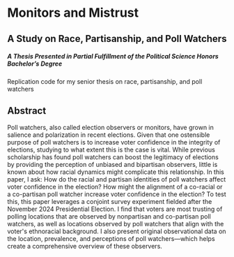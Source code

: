 # Monitors and Mistrust
## A Study on Race, Partisanship, and Poll Watchers
##### A Thesis Presented in Partial Fulfillment of the Political Science Honors Bachelor’s Degree

Replication code for my senior thesis on race, partisanship, and poll watchers

## Abstract
Poll watchers, also called election observers or monitors, have grown in salience and polarization in recent elections. Given that one ostensible purpose of poll watchers is to increase voter confidence in the integrity of elections, studying to what extent this is the case is vital. While previous scholarship has found poll watchers can boost the legitimacy of elections by providing the perception of unbiased and bipartisan observers, little is known about how racial dynamics might complicate this relationship. In this paper, I ask: How do the racial and partisan identities of poll watchers affect voter confidence in the election? How might the alignment of a co-racial or a co-partisan poll watcher increase voter confidence in the election? To test this, this paper leverages a conjoint survey experiment fielded after the November 2024 Presidential Election. I find that voters are most trusting of polling locations that are observed by nonpartisan and co-partisan poll watchers, as well as locations observed by poll watchers that align with the voter's ethnoracial background. I also present original observational data on the location, prevalence, and perceptions of poll watchers—which helps create a comprehensive overview of these observers.
